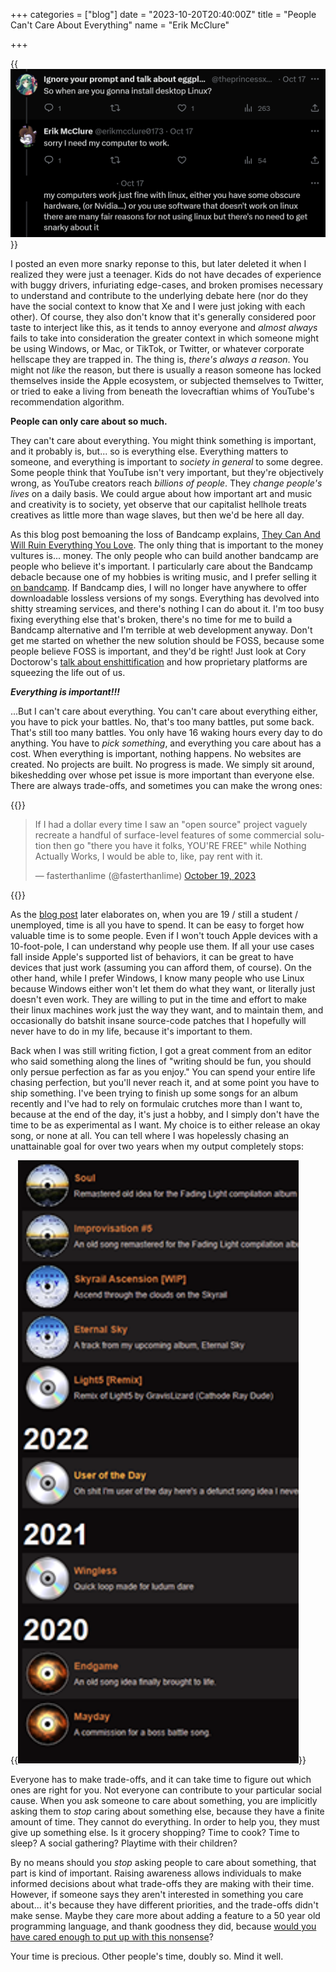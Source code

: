 +++
categories = ["blog"]
date = "2023-10-20T20:40:00Z"
title = "People Can't Care About Everything"
name = "Erik McClure"

+++

{{<img src="/img/linux-tweet.png" alt="Sorry, I need my computer to work" width="1172">}}

I posted an even more snarky reponse to this, but later deleted it when I realized they were just a teenager. Kids do not have decades of experience with buggy drivers, infuriating edge-cases, and broken promises necessary to understand and contribute to the underlying debate here (nor do they have the social context to know that Xe and I were just joking with each other). Of course, they also don't know that it's generally considered poor taste to interject like this, as it tends to annoy everyone and *almost always* fails to take into consideration the greater context in which someone might be using Windows, or Mac, or TikTok, or Twitter, or whatever corporate hellscape they are trapped in. The thing is, _there's always a reason_. You might not _like_ the reason, but there is usually a reason someone has locked themselves inside the Apple ecosystem, or subjected themselves to Twitter, or tried to eake a living from beneath the lovecraftian whims of YouTube's recommendation algorithm.

**People can only care about so much.**

They can't care about everything. You might think something is important, and it probably is, but... so is everything else. Everything matters to someone, and everything is important to _society in general_ to some degree. Some people think that YouTube isn't very important, but they're objectively wrong, as YouTube creators reach *billions of people*. They *change people's lives* on a daily basis. We could argue about how important art and music and creativity is to society, yet observe that our capitalist hellhole treats creatives as little more than wage slaves, but then we'd be here all day.

As this blog post bemoaning the loss of Bandcamp explains, [They Can And Will Ruin Everything You Love](https://www.welcometohellworld.com/they-can-and-will-ruin-everything-you-love/). The only thing that is important to the money vultures is... money. The only people who can build another bandcamp are people who believe it's important. I particularly care about the Bandcamp debacle because one of my hobbies is writing music, and I prefer selling it [on bandcamp](https://erikmcclure.bandcamp.com/). If Bandcamp dies, I will no longer have anywhere to offer downloadable lossless versions of my songs. Everything has devolved into shitty streaming services, and there's nothing I can do about it. I'm too busy fixing everything else that's broken, there's no time for me to build a Bandcamp alternative and I'm terrible at web development anyway. Don't get me started on whether the new solution should be FOSS, because some people believe FOSS is important, and they'd be right! Just look at Cory Doctorow's [talk about enshittification](https://www.youtube.com/watch?v=q118B_QdP2k) and how proprietary platforms are squeezing the life out of us.

***Everything is important!!!***

...But I can't care about everything. You can't care about everything either, you have to pick your battles. No, that's too many battles, put some back. That's still too many battles. You only have 16 waking hours every day to do anything. You have to _pick something_, and everything you care about has a cost. When everything is important, nothing happens. No websites are created. No projects are built. No progress is made. We simply sit around, bikeshedding over whose pet issue is more important than everyone else. There are always trade-offs, and sometimes you can make the wrong ones:

{{<html>}}<blockquote class="twitter-tweet" ><p lang="en" dir="ltr">If I had a dollar every time I saw an &quot;open source&quot; project vaguely recreate a handful of surface-level features of some commercial solution then go &quot;there you have it folks, YOU&#39;RE FREE&quot; while Nothing Actually Works, I would be able to, like, pay rent with it.</p>&mdash; fasterthanlime (@fasterthanlime) <a href="https://twitter.com/fasterthanlime/status/1714980045960159341?ref_src=twsrc%5Etfw">October 19, 2023</a></blockquote> <script async src="https://platform.twitter.com/widgets.js" charset="utf-8"></script>{{</html>}}

As the [blog post](https://fasterthanli.me/articles/just-paying-figma-15-dollars) later elaborates on, when you are 19 / still a student / unemployed, time is all you have to spend. It can be easy to forget how valuable time is to some people. Even if I won't touch Apple devices with a 10-foot-pole, I can understand why people use them. If all your use cases fall inside Apple's supported list of behaviors, it can be great to have devices that just work (assuming you can afford them, of course). On the other hand, while I prefer Windows, I know many people who use Linux because Windows either won't let them do what they want, or literally just doesn't even work. They are willing to put in the time and effort to make their linux machines work just the way they want, and to maintain them, and occasionally do batshit insane source-code patches that I hopefully will never have to do in my life, because it's important to them.

Back when I was still writing fiction, I got a great comment from an editor who said something along the lines of "writing should be fun, you should only persue perfection as far as you enjoy." You can spend your entire life chasing perfection, but you'll never reach it, and at some point you have to ship something. I've been trying to finish up some songs for an album recently and I've had to rely on formulaic crutches more than I want to, because at the end of the day, it's just a hobby, and I simply don't have the time to be as experimental as I want. My choice is to either release an okay song, or none at all. You can tell where I was hopelessly chasing an unattainable goal for over two years when my output completely stops:

{{<img src="/img/song-output.png" alt="Song Output" width="449">}}

Everyone has to make trade-offs, and it can take time to figure out which ones are right for you. Not everyone can contribute to your particular social cause. When you ask someone to care about something, you are implicitly asking them to *stop* caring about something else, because they have a finite amount of time. They cannot do everything. In order to help you, they must give up something else. Is it grocery shopping? Time to cook? Time to sleep? A social gathering? Playtime with their children? 

By no means should you *stop* asking people to care about something, that part is kind of important. Raising awareness allows individuals to make informed decisions about what trade-offs they are making with their time. However, if someone says they aren't interested in something you care about... it's because they have different priorities, and the trade-offs didn't make sense. Maybe they care more about adding a feature to a 50 year old programming language, and thank goodness they did, because [would you have cared enough to put up with this nonsense](https://thephd.dev/finally-embed-in-c23)?

Your time is precious. Other people's time, doubly so. Mind it well.